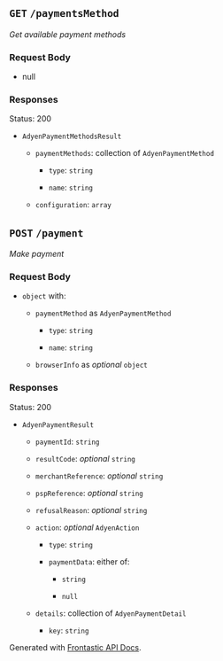 # 

## `GET` `/paymentsMethod`

*Get available payment methods*

### Request Body

* null

### Responses

Status: 200

* `AdyenPaymentMethodsResult`

  * `paymentMethods`: collection of `AdyenPaymentMethod`

    * `type`: `string`

    * `name`: `string`

  * `configuration`: `array`

## `POST` `/payment`

*Make payment*

### Request Body

* `object` with:

  * `paymentMethod` as `AdyenPaymentMethod`

    * `type`: `string`

    * `name`: `string`

  * `browserInfo` as *optional* `object`

### Responses

Status: 200

* `AdyenPaymentResult`

  * `paymentId`: `string`

  * `resultCode`: *optional* `string`

  * `merchantReference`: *optional* `string`

  * `pspReference`: *optional* `string`

  * `refusalReason`: *optional* `string`

  * `action`: *optional* `AdyenAction`

    * `type`: `string`

    * `paymentData`: either of:

      * `string`

      * `null`

  * `details`: collection of `AdyenPaymentDetail`

    * `key`: `string`

Generated with [Frontastic API Docs](https://github.com/FrontasticGmbH/apidocs).
